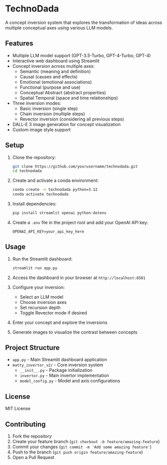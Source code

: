 # TechnoDada

A concept inversion system that explores the transformation of ideas across multiple conceptual axes using various LLM models.

## Features

- Multiple LLM model support (GPT-3.5-Turbo, GPT-4-Turbo, GPT-4)
- Interactive web dashboard using Streamlit
- Concept inversion across multiple axes:
  - Semantic (meaning and definition)
  - Causal (causes and effects)
  - Emotional (emotional associations)
  - Functional (purpose and use)
  - Conceptual Abstract (abstract properties)
  - Spatial Temporal (space and time relationships)
- Three inversion modes:
  - Basic inversion (single step)
  - Chain inversion (multiple steps)
  - Revector inversion (considering all previous steps)
- DALL-E 3 image generation for concept visualization
- Custom image style support

## Setup

1. Clone the repository:
   ```bash
   git clone https://github.com/yourusername/technodada.git
   cd technodada
   ```

2. Create and activate a conda environment:
   ```bash
   conda create -n technodada python=3.12
   conda activate technodada
   ```

3. Install dependencies:
   ```bash
   pip install streamlit openai python-dotenv
   ```

4. Create a `.env` file in the project root and add your OpenAI API key:
   ```
   OPENAI_API_KEY=your_api_key_here
   ```

## Usage

1. Run the Streamlit dashboard:
   ```bash
   streamlit run app.py
   ```

2. Access the dashboard in your browser at `http://localhost:8501`

3. Configure your inversion:
   - Select an LLM model
   - Choose inversion axes
   - Set recursion depth
   - Toggle Revector mode if desired

4. Enter your concept and explore the inversions

5. Generate images to visualize the contrast between concepts

## Project Structure

- `app.py` - Main Streamlit dashboard application
- `matty_invertor_v2/` - Core inversion system
  - `__init__.py` - Package initialization
  - `invertor.py` - Main invertor implementation
  - `model_config.py` - Model and axis configurations

## License

MIT License

## Contributing

1. Fork the repository
2. Create your feature branch (`git checkout -b feature/amazing-feature`)
3. Commit your changes (`git commit -m 'Add some amazing feature'`)
4. Push to the branch (`git push origin feature/amazing-feature`)
5. Open a Pull Request 